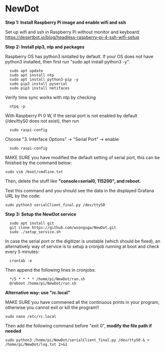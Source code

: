 # NewDot

**Step 1: Install Raspberry Pi image and enable wifi and ssh**

Set up wifi and ssh in Raspberry Pi without monitor and keyboard: https://desertbot.io/blog/headless-raspberry-pi-4-ssh-wifi-setup

**Step 2: Install pip3, ntp and packages**

Raspberry OS has python3 isntalled by default. If your OS does not have python3 installed, then first run "sudo apt install python3 -y".

```
  sudo apt update
  sudo apt install ntp
  sudo apt install python3-pip -y
  sudo pip3 install pyserial
  sudo pip3 install netifaces
```

Verify time sync works with ntp by checking
```
  ntpq -p
```

With Raspberry Pi 0 W, if the serial port is not enabled by default (/dev/ttyS0 does not exist), then run
```
  sudo raspi-config
```

Choose "3. Interface Options" -> "Serial Port" -> enable
```
  sudo raspi-config
```

MAKE SURE you have modified the default setting of serial port, this can be finished by the command below:
```
sudo vim /boot/cmdline.txt
```
Then, delete the stuff like **"console=serial0, 115200", and reboot.**


Test this command and you should see the data in the displayed Grafana URL by the code:
```
sudo python3 serialClient_final.py /dev/ttyS0
```


**Step 3: Setup the NewDot service**

```
  sudo apt install git
  git clone https://github.com/wsonguga/NewDot.git
  sudo ./setup_service.sh
```

In case the serial port or the digitizer is unstable (which should be fixed), an alternatively way of service is to setup a cronjob running at boot and check every 5 minutes:
```
  crontab -e
```  
Then append the following lines in cronjobs:
```
  */5 * * * * /home/pi/NewDot/run.sh
  @reboot /home/pi/NewDot/run.sh
```
**Alternative way: use "rc.local"**

MAKE SURE you have commened all the continuous prints in your program, otherwise you cannot exit or kill the program!!
```
sudo nano /etc/rc.local
```
Then add the following command before "exit 0", **modify the file path if needed**
```
sudo python3 /home/pi/NewDot/serialClient_final.py /dev/ttyS0 & > /home/pi/NewDot/log.txt 2>&1
```
